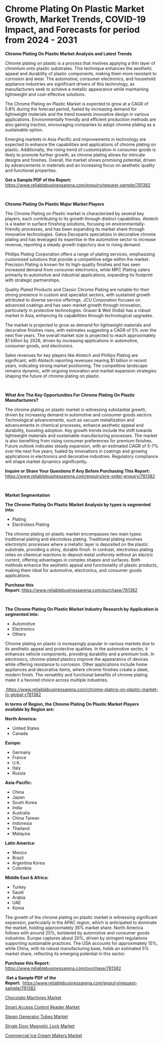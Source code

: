 <p><h1>Chrome Plating On Plastic Market Growth, Market Trends, COVID-19 Impact, and Forecasts for period from 2024 - 2031</h1></p><p><strong>Chrome Plating On Plastic Market Analysis and Latest Trends</strong></p>
<p><p>Chrome plating on plastic is a process that involves applying a thin layer of chromium onto plastic substrates. This technique enhances the aesthetic appeal and durability of plastic components, making them more resistant to corrosion and wear. The automotive, consumer electronics, and household appliance industries are significant drivers of this technology, as manufacturers seek to achieve a metallic appearance while maintaining lightweight and cost-effective solutions.</p><p>The Chrome Plating on Plastic Market is expected to grow at a CAGR of 5.8% during the forecast period, fueled by increasing demand for lightweight materials and the trend towards innovative design in various applications. Environmentally friendly and efficient production methods are also gaining traction, encouraging companies to adopt chrome plating as a sustainable option. </p><p>Emerging markets in Asia-Pacific and improvements in technology are expected to enhance the capabilities and applications of chrome plating on plastic. Additionally, the rising trend of customization in consumer goods is likely to promote further growth, as chrome plating allows for intricate designs and finishes. Overall, the market shows promising potential, driven by advancements in materials and an increasing focus on aesthetic quality and functional properties.</p></p>
<p><strong>Get a Sample PDF of the Report:&nbsp;</strong> <a href="https://www.reliablebusinessarena.com/enquiry/request-sample/781382?utm_campaign=1331&utm_medium=2&utm_source=Github&utm_content=ia&utm_term=15102024&utm_id=chrome-plating-on-plastic">https://www.reliablebusinessarena.com/enquiry/request-sample/781382</a></p>
<p>&nbsp;</p>
<p><strong>Chrome Plating On Plastic Major Market Players</strong></p>
<p><p>The Chrome Plating on Plastic market is characterized by several key players, each contributing to its growth through distinct capabilities. Atotech is a leader in surface finishing solutions, focusing on environmentally-friendly processes, and has been expanding its market share through innovative technologies. Galva Decoparts specializes in decorative chrome plating and has leveraged its expertise in the automotive sector to increase revenue, reporting a steady growth trajectory due to rising demand.</p><p>Phillips Plating Corporation offers a range of plating services, emphasizing customized solutions that provide a competitive edge within the market. Precision Plating is known for its high-quality finishes and has seen increased demand from consumer electronics, while MPC Plating caters primarily to automotive and industrial applications, expanding its footprint with strategic partnerships.</p><p>Quality Plated Products and Classic Chrome Plating are notable for their strong presence in custom and specialist sectors, with sustained growth attributed to diverse service offerings. JCU Corporation focuses on advanced coatings and has seen market growth through innovation, particularly in protective technologies. Grauer & Weil (India) has a robust market in Asia, enhancing its capabilities through technological upgrades.</p><p>The market is projected to grow as demand for lightweight materials and decorative finishes rises, with estimates suggesting a CAGR of 5% over the next five years. The overall market size is projected to reach approximately $1 billion by 2026, driven by increasing applications in automotive, consumer goods, and electronics.</p><p>Sales revenues for key players like Atotech and Phillips Plating are significant, with Atotech reporting revenues nearing $1 billion in recent years, indicating strong market positioning. The competitive landscape remains dynamic, with ongoing innovation and market expansion strategies shaping the future of chrome plating on plastic.</p></p>
<p>&nbsp;</p>
<p><strong>What Are The Key Opportunities For Chrome Plating On Plastic Manufacturers?</strong></p>
<p><p>The chrome plating on plastic market is witnessing substantial growth, driven by increasing demand in automotive and consumer goods sectors. Technological advancements, such as vacuum metallization and advancements in chemical processes, enhance aesthetic appeal and durability, boosting adoption. Key growth trends include the shift towards lightweight materials and sustainable manufacturing processes. The market is also benefiting from rising consumer preferences for premium finishes. Future outlook indicates steady expansion, with an estimated CAGR of 5-7% over the next five years, fueled by innovations in coatings and growing applications in electronics and decorative industries. Regulatory compliance will shape market dynamics significantly.</p></p>
<p><strong>Inquire or Share Your Questions If Any Before Purchasing This Report:</strong> <a href="https://www.reliablebusinessarena.com/enquiry/pre-order-enquiry/781382?utm_campaign=1331&utm_medium=2&utm_source=Github&utm_content=ia&utm_term=15102024&utm_id=chrome-plating-on-plastic">https://www.reliablebusinessarena.com/enquiry/pre-order-enquiry/781382</a></p>
<p>&nbsp;</p>
<p><strong>Market Segmentation</strong></p>
<p><strong>The Chrome Plating On Plastic Market Analysis by types is segmented into:</strong></p>
<p><ul><li>Plating</li><li>Electroless Plating</li></ul></p>
<p><p>The chrome plating on plastic market encompasses two main types: traditional plating and electroless plating. Traditional plating involves electrolytic processes where a metallic layer is deposited on the plastic substrate, providing a shiny, durable finish. In contrast, electroless plating relies on chemical reactions to deposit metal uniformly without an electric current, offering advantages in complex shapes and surfaces. Both methods enhance the aesthetic appeal and functionality of plastic products, making them ideal for automotive, electronics, and consumer goods applications.</p></p>
<p><strong>Purchase this Report:&nbsp;</strong><a href="https://www.reliablebusinessarena.com/purchase/781382?utm_campaign=1331&utm_medium=2&utm_source=Github&utm_content=ia&utm_term=15102024&utm_id=chrome-plating-on-plastic">https://www.reliablebusinessarena.com/purchase/781382</a></p>
<p>&nbsp;</p>
<p><strong>The Chrome Plating On Plastic Market Industry Research by Application is segmented into:</strong></p>
<p><ul><li>Automotive</li><li>Electronics</li><li>Others</li></ul></p>
<p><p>Chrome plating on plastic is increasingly popular in various markets due to its aesthetic appeal and protective qualities. In the automotive sector, it enhances vehicle components, providing durability and a premium look. In electronics, chrome-plated plastics improve the appearance of devices while offering resistance to corrosion. Other applications include home appliances and decorative items, where chrome finishes create a sleek, modern finish. The versatility and functional benefits of chrome plating make it a favored choice across multiple industries.</p></p>
<p><a href="https://www.reliablebusinessarena.com/chrome-plating-on-plastic-market-in-global-r781382?utm_campaign=1331&utm_medium=2&utm_source=Github&utm_content=ia&utm_term=15102024&utm_id=chrome-plating-on-plastic">&nbsp;https://www.reliablebusinessarena.com/chrome-plating-on-plastic-market-in-global-r781382</a></p>
<p><strong>In terms of Region, the Chrome Plating On Plastic Market Players available by Region are:</strong></p>
<p>
    <p> <strong> North America: </strong>
        <ul>
            <li>United States</li>
            <li>Canada</li>
        </ul>
        </p> 
    <p> <strong> Europe: </strong>
        <ul>
            <li>Germany</li>
            <li>France</li>
            <li>U.K.</li>
            <li>Italy</li>
            <li>Russia</li>
        </ul>
        </p> 
    <p> <strong> Asia-Pacific: </strong>
        <ul>
            <li>China</li>
            <li>Japan</li>
            <li>South Korea</li>
            <li>India</li>
            <li>Australia</li>
            <li>China Taiwan</li>
            <li>Indonesia</li>
            <li>Thailand</li>
            <li>Malaysia</li>
        </ul>
        </p> 
    <p> <strong> Latin America: </strong>
        <ul>
            <li>Mexico</li>
            <li>Brazil</li>
            <li>Argentina Korea</li>
            <li>Colombia</li>
        </ul>
        </p> 
    <p> <strong> Middle East & Africa: </strong>
        <ul>
            <li>Turkey</li>
            <li>Saudi</li>
            <li>Arabia</li>
            <li>UAE</li>
            <li>Korea</li>
        </ul>
    </p>
    </p>
<p><p>The growth of the chrome plating on plastic market is witnessing significant expansion, particularly in the APAC region, which is anticipated to dominate the market, holding approximately 35% market share. North America follows with around 25%, bolstered by automotive and consumer goods industries. Europe captures about 20%, driven by stringent regulations supporting sustainable practices. The USA accounts for approximately 15%, while China, with its robust manufacturing base, holds an estimated 5% market share, reflecting its emerging potential in this sector.</p></p>
<p><strong>Purchase this Report: </strong><a href="https://www.reliablebusinessarena.com/purchase/781382?utm_campaign=1331&utm_medium=2&utm_source=Github&utm_content=ia&utm_term=15102024&utm_id=chrome-plating-on-plastic">https://www.reliablebusinessarena.com/purchase/781382</a></p>
<p>&nbsp;<strong>Get a Sample PDF of the Report:&nbsp;&nbsp;</strong><a href="https://www.reliablebusinessarena.com/enquiry/request-sample/781382?utm_campaign=1331&utm_medium=2&utm_source=Github&utm_content=ia&utm_term=15102024&utm_id=chrome-plating-on-plastic">https://www.reliablebusinessarena.com/enquiry/request-sample/781382</a></p>
<p><strong></strong></p>
<p><p><a href="https://www.linkedin.com/pulse/global-chocolate-machines-market-focus-product-type-9otpe?trk=public_post_embed_feed-article-content&utm_campaign=1331&utm_medium=2&utm_source=Github&utm_content=ia&utm_term=15102024&utm_id=chrome-plating-on-plastic">Chocolate Machines Market</a></p><p><a href="https://github.com/joannesouthgate/Market-Research-Report-List-5/blob/main/smart-access-control-reader-market.md?utm_campaign=1331&utm_medium=2&utm_source=Github&utm_content=ia&utm_term=15102024&utm_id=chrome-plating-on-plastic">Smart Access Control Reader Market</a></p><p><a href="https://www.linkedin.com/pulse/steam-generator-tubes-market-consolidation-impact-structure-5hzie?trk=public_post_embed_feed-article-content&utm_campaign=1331&utm_medium=2&utm_source=Github&utm_content=ia&utm_term=15102024&utm_id=chrome-plating-on-plastic">Steam Generator Tubes Market</a></p><p><a href="https://github.com/sofayahoo2023/Market-Research-Report-List-6/blob/main/single-door-magnetic-lock-market.md?utm_campaign=1331&utm_medium=2&utm_source=Github&utm_content=ia&utm_term=15102024&utm_id=chrome-plating-on-plastic">Single Door Magnetic Lock Market</a></p><p><a href="https://www.linkedin.com/pulse/commercial-ice-cream-makers-market-segmentation-geographical-omzte?trk=public_post_embed_feed-article-content&utm_campaign=1331&utm_medium=2&utm_source=Github&utm_content=ia&utm_term=15102024&utm_id=chrome-plating-on-plastic">Commercial Ice Cream Makers Market</a></p></p>